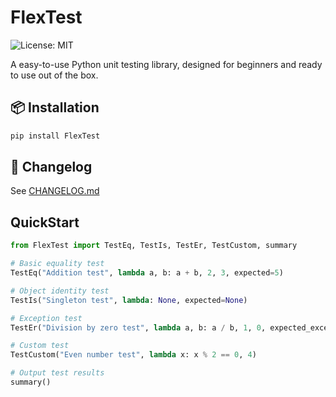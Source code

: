 # FlexTest
![License: MIT](https://img.shields.io/badge/License-MIT-blue.svg)

A easy-to-use Python unit testing library, designed for beginners and ready to use out of the box.

## 📦 Installation
```bash
pip install FlexTest
```

## 📜 Changelog
See [CHANGELOG.md](https://github.com/qiufengcute/FlexTest/blob/main/CHANGELOG.md)

## QuickStart
```Python
from FlexTest import TestEq, TestIs, TestEr, TestCustom, summary

# Basic equality test
TestEq("Addition test", lambda a, b: a + b, 2, 3, expected=5)

# Object identity test
TestIs("Singleton test", lambda: None, expected=None)

# Exception test
TestEr("Division by zero test", lambda a, b: a / b, 1, 0, expected_exception=ZeroDivisionError)

# Custom test
TestCustom("Even number test", lambda x: x % 2 == 0, 4)

# Output test results
summary()
```
